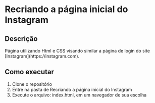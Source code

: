 # Recriando a página inicial do Instagram

## Descrição
<p>
    Página utilizando Html e CSS visando similar a página de login do site [Instagram](https://instagram.com).
</p>

## Como executar
1. Clone o repositório
2. Entre na pasta de Recriando a página inicial do Instagram
3. Execute o arquivo: index.html, em um navegador de sua escolha